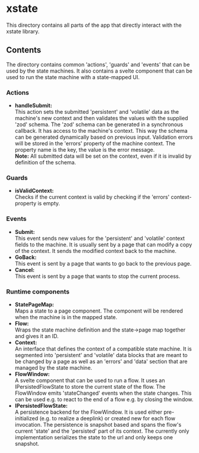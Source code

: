 # xstate
This directory contains all parts of the app that directly interact with the xstate library.  

## Contents
The directory contains common 'actions', 'guards' and 'events' that can be used by the state machines.
It also contains a svelte component that can be used to run the state machine with a state-mapped UI.

### Actions
* **handleSubmit:**  
  This action sets the submitted 'persistent' and 'volatile' data as the machine's new context and 
  then validates the values with the supplied 'zod' schema.
  The 'zod' schema can be generated in a synchronous callback. It has access to the machine's context.
  This way the schema can be generated dynamically based on previous input.
  Validation errors will be stored in the 'errors' property of the machine context.
  The property name is the key, the value is the error message.  
  **Note:** All submitted data will be set on the context, even if it is invalid by definition of the schema.

### Guards
* **isValidContext:**  
  Checks if the current context is valid by checking if the 'errors' context-property is empty.

### Events
* **Submit:**  
  This event sends new values for the 'persistent' and 'volatile' context fields to the machine.
  It is usually sent by a page that can modify a copy of the context. It sends the modified context back to the machine.
* **GoBack:**  
  This event is sent by a page that wants to go back to the previous page.
* **Cancel:**  
  This event is sent by a page that wants to stop the current process.

### Runtime components
* **StatePageMap:**  
  Maps a state to a page component. The component will be rendered when the machine is in the mapped state.
* **Flow:**  
  Wraps the state machine definition and the state->page map together and gives it an ID.
* **Context:**  
  An interface that defines the context of a compatible state machine. It is segmented into 'persistent' and 'volatile' 
  data blocks that are meant to be changed by a page as well as an 'errors' and 'data' section that are managed by the 
  state machine.
* **FlowWindow:**  
  A svelte component that can be used to run a flow. It uses an IPersistedFlowState to store the current state of the
  flow. The FlowWindow emits 'stateChanged' events when the state changes. 
  This can be used e.g. to react to the end of a flow e.g. by closing the window.
* **IPersistedFlowState:**  
  A persistence backend for the FlowWindow. It is used either pre-initialized (e.g. to realize a deeplink) or created 
  new for each flow invocation. The persistence is snapshot based and spans the flow's current 'state' and 
  the 'persisted' part of its context. The currently only implementation serializes the state to the url and 
  only keeps one snapshot. 
